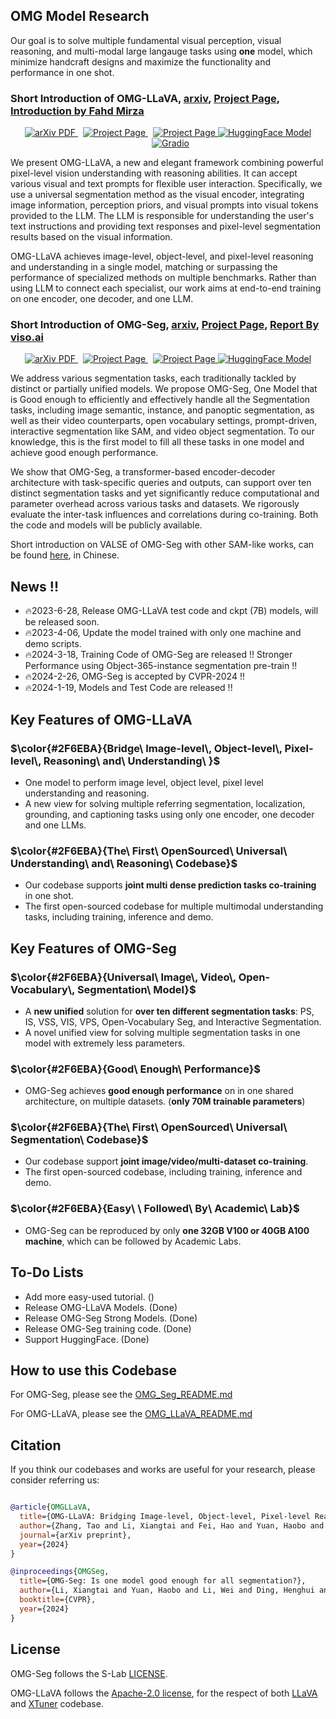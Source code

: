 ## OMG Model Research

Our goal is to solve multiple fundamental visual perception, visual reasoning, and multi-modal large langauge tasks using **one** model, which minimize handcraft designs and maximize the functionality and performance 
in one shot.


### Short Introduction of OMG-LLaVA, [arxiv](https://arxiv.org/abs/2406.19389), [Project Page](https://lxtgh.github.io/project/omg_llava/), [Introduction by Fahd Mirza](https://www.youtube.com/watch?v=A4CWwgrxvSE)
  <p align="center">
    <a href='https://arxiv.org/abs/2406.19389'>
      <img src='https://img.shields.io/badge/Paper-PDF-green?style=flat&logo=arXiv&logoColor=green' alt='arXiv PDF'> </a>
    <a href='https://lxtgh.github.io/project/omg_llava/' style='padding-left: 0.5rem;'>
      <img src='https://img.shields.io/badge/Project-Page-blue?style=flat&logo=Google%20chrome&logoColor=blue' alt='Project Page'> </a>
    <a href='https://huggingface.co/zhangtao-whu/OMG-LLaVA' style='padding-left: 0.5rem;'>
      <img src='https://img.shields.io/badge/Huggingface%20Model-8A2BE2' alt='Project Page'> </a>
    <a href="https://huggingface.co/spaces/LXT/OMG_LLaVA">
    <img src='https://img.shields.io/badge/%F0%9F%A4%97%20Hugging%20Face-App-blue' alt='HuggingFace Model'> </a>
    <a href='[https://huggingface.co/zhangtao-whu/OMG-LLaVA/tree/main](https://73ebf9f4d6b8376505.gradio.live/)' style='padding-left: 0.5rem;'>
      <img src='https://img.shields.io/badge/Gradio%20-Demo-8A2BE2' alt='Gradio'> </a>
  </p>

We present OMG-LLaVA, a new and elegant framework combining powerful pixel-level vision understanding with reasoning abilities. 
It can accept various visual and text prompts for flexible user interaction. Specifically, we use a universal segmentation method as the visual encoder, integrating image information, perception priors, and visual prompts into visual tokens provided to the LLM.
The LLM is responsible for understanding the user's text instructions and providing text responses and pixel-level segmentation results based on the visual information. 

OMG-LLaVA achieves image-level, object-level, and pixel-level reasoning and understanding in a single model, matching or surpassing the performance of specialized methods on multiple benchmarks. 
Rather than using LLM to connect each specialist, our work aims at end-to-end training on one encoder, one decoder, and one LLM.

### Short Introduction of OMG-Seg, [arxiv](https://arxiv.org/abs/2401.10229), [Project Page](https://lxtgh.github.io/project/omg_seg/), [Report By viso.ai](https://viso.ai/computer-vision/omg-seg/)
  <p align="center">
    <a href='https://arxiv.org/abs/2401.10229'>
      <img src='https://img.shields.io/badge/Paper-PDF-green?style=flat&logo=arXiv&logoColor=green' alt='arXiv PDF'> </a>
    <a href='https://lxtgh.github.io/project/omg_seg/' style='padding-left: 0.5rem;'>
      <img src='https://img.shields.io/badge/Project-Page-blue?style=flat&logo=Google%20chrome&logoColor=blue' alt='Project Page'> </a>
    <a href='https://huggingface.co/LXT/OMG_Seg' style='padding-left: 0.5rem;'>
      <img src='https://img.shields.io/badge/Huggingface%20Model-8A2BE2' alt='Project Page'> </a>
    <a href="https://huggingface.co/spaces/LXT/OMG_Seg">
    <img src='https://img.shields.io/badge/%F0%9F%A4%97%20Hugging%20Face-App-blue' alt='HuggingFace Model'> </a>
  </p>
We address various segmentation tasks, each traditionally tackled by distinct or partially unified models. 
We propose OMG-Seg, One Model that is Good enough to efficiently and effectively handle all the Segmentation tasks, including image semantic, instance, and panoptic segmentation, as well as their video counterparts, open vocabulary settings, prompt-driven, interactive segmentation like SAM, and video object segmentation.
To our knowledge, this is the first model to fill all these tasks in one model and achieve good enough performance.

We show that OMG-Seg, a transformer-based encoder-decoder architecture with task-specific queries and outputs, can support over ten distinct segmentation tasks and yet significantly reduce computational and parameter overhead across various tasks and datasets. 
We rigorously evaluate the inter-task influences and correlations during co-training. Both the code and models will be publicly available.

Short introduction on VALSE of OMG-Seg with other SAM-like works, can be found [here](https://www.bilibili.com/video/BV1PZ421b7U7/?spm_id_from=333.337.search-card.all.click&vd_source=6bb672e5bcff6f43a998d1ba30743967), in Chinese.


## News !!

- 🔥2023-6-28, Release OMG-LLaVA test code and ckpt (7B) models, will be released soon. 
- 🔥2023-4-06, Update the model trained with only one machine and demo scripts.
- 🔥2024-3-18, Training Code of OMG-Seg are released !! Stronger Performance using Object-365-instance segmentation pre-train !!
- 🔥2024-2-26, OMG-Seg is accepted by CVPR-2024 !!
- 🔥2024-1-19, Models and Test Code are released !!


## Key Features of OMG-LLaVA

### $\color{#2F6EBA}{Bridge\ Image-level\, Object-level\, Pixel-level\, Reasoning\ and\ Understanding\ }$ 

- One model to perform image level, object level, pixel level understanding and reasoning.
- A new view for solving multiple referring segmentation, localization, grounding, and captioning tasks using only one encoder, one decoder and one LLMs.

### $\color{#2F6EBA}{The\ First\ OpenSourced\ Universal\ Understanding\ and\ Reasoning\ Codebase}$  

- Our codebase supports **joint multi dense prediction tasks co-training** in one shot.
- The first open-sourced codebase for multiple multimodal understanding tasks, including training, inference and demo.


## Key Features of OMG-Seg 

### $\color{#2F6EBA}{Universal\ Image\, Video\, Open-Vocabulary\, Segmentation\ Model}$ 

- A **new unified** solution for **over ten different segmentation tasks**: PS, IS, VSS, VIS, VPS, Open-Vocabulary Seg, and Interactive Segmentation.
- A novel unified view for solving multiple segmentation tasks in one model with extremely less parameters.

### $\color{#2F6EBA}{Good\ Enough\ Performance}$  

- OMG-Seg achieves **good enough performance** on in one shared architecture, on multiple datasets. (**only 70M trainable parameters**)

### $\color{#2F6EBA}{The\ First\ OpenSourced\ Universal\ Segmentation\ Codebase}$  

- Our codebase support **joint image/video/multi-dataset co-training**.
- The first open-sourced codebase, including training, inference and demo.

### $\color{#2F6EBA}{Easy\ \ Followed\ By\ Academic\ Lab}$  

- OMG-Seg can be reproduced by only **one 32GB V100 or 40GB A100 machine**, which can be followed by Academic Labs.



## To-Do Lists 

- Add more easy-used tutorial. ()
- Release OMG-LLaVA Models. (Done)
- Release OMG-Seg Strong Models. (Done)
- Release OMG-Seg training code. (Done)
- Support HuggingFace. (Done)


## How to use this Codebase

For OMG-Seg, please see the [OMG_Seg_README.md](./OMG_Seg_README.md)

For OMG-LLaVA, please see the [OMG_LLaVA_README.md](./omg_llava/OMG_LLaVA_README.md)


## Citation

If you think our codebases and works are useful for your research, please consider referring us:


```bibtex

@article{OMGLLaVA,
  title={OMG-LLaVA: Bridging Image-level, Object-level, Pixel-level Reasoning and Understanding},
  author={Zhang, Tao and Li, Xiangtai and Fei, Hao and Yuan, Haobo and Wu, Shengqiong and Ji, Shunping and Chen, Change Loy and Yan, Shuicheng},
  journal={arXiv preprint},
  year={2024}
}

@inproceedings{OMGSeg,
  title={OMG-Seg: Is one model good enough for all segmentation?},
  author={Li, Xiangtai and Yuan, Haobo and Li, Wei and Ding, Henghui and Wu, Size and Zhang, Wenwei and Li, Yining and Chen, Kai and Loy, Chen Change},
  booktitle={CVPR},
  year={2024}
}

```

## License

OMG-Seg follows the S-Lab [LICENSE](LICENSE).

OMG-LLaVA follows the [Apache-2.0 license](https://github.com/haotian-liu/LLaVA?tab=Apache-2.0-1-ov-file), for the respect of both [LLaVA](https://github.com/haotian-liu/LLaVA) and [XTuner](https://github.com/InternLM/xtuner) codebase.
